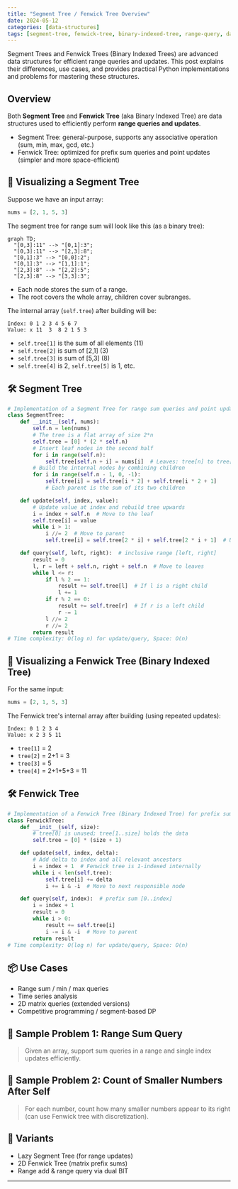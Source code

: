 ```yaml
---
title: "Segment Tree / Fenwick Tree Overview"
date: 2024-05-12
categories: [data-structures]
tags: [segment-tree, fenwick-tree, binary-indexed-tree, range-query, data-structures, algorithms, python, coding-interview, leetcode, tutorial, guide, programming, prefix-sum, time-series, competitive-programming, problem-solving, big-o, time-complexity, range-update, lazy-propagation]
---
```


Segment Trees and Fenwick Trees (Binary Indexed Trees) are advanced data structures for efficient range queries and updates. This post explains their differences, use cases, and provides practical Python implementations and problems for mastering these structures.

## Overview

Both **Segment Tree** and **Fenwick Tree** (aka Binary Indexed Tree) are data structures used to efficiently perform **range queries and updates**.

- Segment Tree: general-purpose, supports any associative operation (sum, min, max, gcd, etc.)
- Fenwick Tree: optimized for prefix sum queries and point updates (simpler and more space-efficient)

## 🧩 Visualizing a Segment Tree

Suppose we have an input array:

```python
nums = [2, 1, 5, 3]
```

The segment tree for range sum will look like this (as a binary tree):

```mermaid
graph TD;
  "[0,3]:11" --> "[0,1]:3";
  "[0,3]:11" --> "[2,3]:8";
  "[0,1]:3" --> "[0,0]:2";
  "[0,1]:3" --> "[1,1]:1";
  "[2,3]:8" --> "[2,2]:5";
  "[2,3]:8" --> "[3,3]:3";
```

- Each node stores the sum of a range.
- The root covers the whole array, children cover subranges.

The internal array (`self.tree`) after building will be:

```
Index: 0 1 2 3 4 5 6 7
Value: x 11  3  8 2 1 5 3
```
- `self.tree[1]` is the sum of all elements (11)
- `self.tree[2]` is sum of [2,1] (3)
- `self.tree[3]` is sum of [5,3] (8)
- `self.tree[4]` is 2, `self.tree[5]` is 1, etc.

## 🛠️ Segment Tree

```python
# Implementation of a Segment Tree for range sum queries and point updates
class SegmentTree:
    def __init__(self, nums):
        self.n = len(nums)
        # The tree is a flat array of size 2*n
        self.tree = [0] * (2 * self.n)
        # Insert leaf nodes in the second half
        for i in range(self.n):
            self.tree[self.n + i] = nums[i]  # Leaves: tree[n] to tree[2n-1]
        # Build the internal nodes by combining children
        for i in range(self.n - 1, 0, -1):
            self.tree[i] = self.tree[i * 2] + self.tree[i * 2 + 1]
            # Each parent is the sum of its two children

    def update(self, index, value):
        # Update value at index and rebuild tree upwards
        i = index + self.n  # Move to the leaf
        self.tree[i] = value
        while i > 1:
            i //= 2  # Move to parent
            self.tree[i] = self.tree[2 * i] + self.tree[2 * i + 1]  # Update parent

    def query(self, left, right):  # inclusive range [left, right]
        result = 0
        l, r = left + self.n, right + self.n  # Move to leaves
        while l <= r:
            if l % 2 == 1:
                result += self.tree[l]  # If l is a right child
                l += 1
            if r % 2 == 0:
                result += self.tree[r]  # If r is a left child
                r -= 1
            l //= 2
            r //= 2
        return result
# Time complexity: O(log n) for update/query, Space: O(n)
```

## 🧩 Visualizing a Fenwick Tree (Binary Indexed Tree)

For the same input:

```python
nums = [2, 1, 5, 3]
```

The Fenwick tree's internal array after building (using repeated updates):

```
Index: 0 1 2 3 4
Value: x 2 3 5 11
```
- `tree[1]` = 2
- `tree[2]` = 2+1 = 3
- `tree[3]` = 5
- `tree[4]` = 2+1+5+3 = 11

## 🛠️ Fenwick Tree

```python
# Implementation of a Fenwick Tree (Binary Indexed Tree) for prefix sums
class FenwickTree:
    def __init__(self, size):
        # tree[0] is unused; tree[1..size] holds the data
        self.tree = [0] * (size + 1)

    def update(self, index, delta):
        # Add delta to index and all relevant ancestors
        i = index + 1  # Fenwick tree is 1-indexed internally
        while i < len(self.tree):
            self.tree[i] += delta
            i += i & -i  # Move to next responsible node

    def query(self, index):  # prefix sum [0..index]
        i = index + 1
        result = 0
        while i > 0:
            result += self.tree[i]
            i -= i & -i  # Move to parent
        return result
# Time complexity: O(log n) for update/query, Space: O(n)
```

## 📦 Use Cases

- Range sum / min / max queries
- Time series analysis
- 2D matrix queries (extended versions)
- Competitive programming / segment-based DP

## 📘 Sample Problem 1: Range Sum Query

> Given an array, support sum queries in a range and single index updates efficiently.

## 📘 Sample Problem 2: Count of Smaller Numbers After Self

> For each number, count how many smaller numbers appear to its right (can use Fenwick tree with discretization).

## 🔁 Variants

- Lazy Segment Tree (for range updates)
- 2D Fenwick Tree (matrix prefix sums)
- Range add & range query via dual BIT

---

